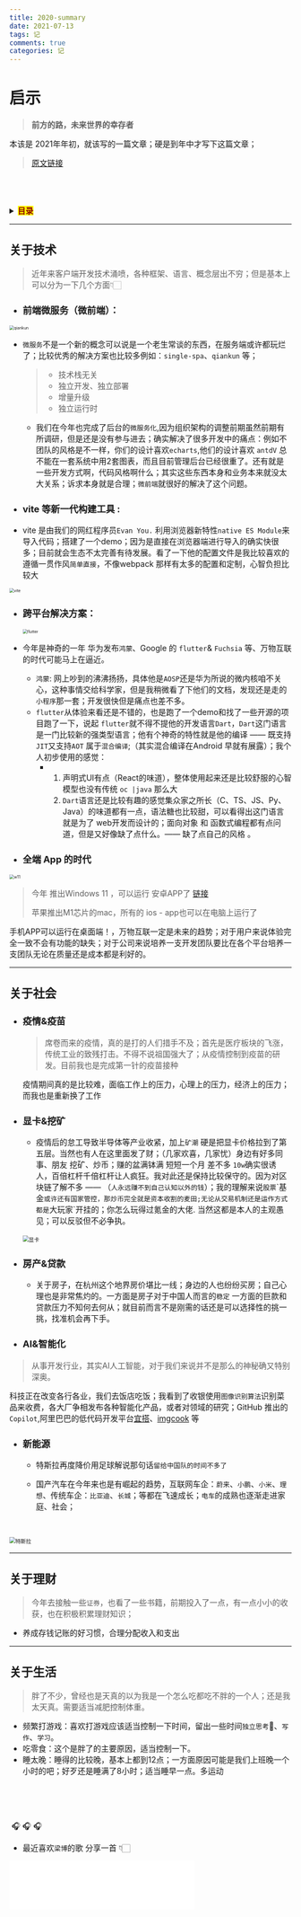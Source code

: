 ```yaml
---
title: 2020-summary
date: 2021-07-13
tags: 记
comments: true
categories: 记
---
```




# 启示

> **前方的路，未来世界的幸存者**

本该是 2021年年初，就该写的一篇文章；硬是到年中才写下这篇文章；

> [原文链接](https://www.ruoduan.cn/2020-summary)

<br>

<br>

<br>

<details>
  <summary><mark><font color=darkred><strong>目录</strong></font></mark></summary>
  <div>
    <br>
    <div><strong># 关于技术</strong></div>
    <br>
		<div><strong># 关于社会</strong></div>
    <br>
  	<div><strong># 关于理财</strong></div>
    <br>
    <div><strong># 关于生活</strong></div>
  </div>
</details>


---



## 关于技术

> 近年来客户端开发技术涌喷，各种框架、语言、概念层出不穷；但是基本上可以分为一下几个方面👇🏻
>



- ### 前端微服务（微前端）：

<img src="https://tva1.sinaimg.cn/large/008i3skNly1gsfbi41hbsj30dw0dw3yg.jpg" alt="qiankun" style="zoom:50%;" />

- `微服务`不是一个新的概念可以说是一个老生常谈的东西，在服务端或许都玩烂了；比较优秀的解决方案也比较多例如：`single-spa`、`qiankun` 等；

  > - 技术栈无关
  > - 独立开发、独立部署
  > - 增量升级
  > - 独立运行时
  - 我们在今年也完成了后台的`微服务化`,因为组织架构的调整前期虽然前期有所调研，但是还是没有参与进去；确实解决了很多开发中的痛点：例如不团队的风格是不一样，你们的设计喜欢`echarts`,他们的设计喜欢 `antdV` 总不能在一套系统中用2套图表，而且目前管理后台已经很重了。还有就是一些开发方式啊，代码风格啊什么；其实这些东西本身和业务本来就没太大关系；诉求本身就是合理；`微前端`就很好的解决了这个问题。





- ### vite 等新一代构建工具 :

-  vite 是由我们的网红程序员`Evan You.` 利用浏览器新特性`native ES Module`来导入代码；搭建了一个demo；因为是直接在浏览器端进行导入的确实快很多；目前就会生态不太完善有待发展。看了一下他的配置文件是我比较喜欢的遵循一贯作风`简单直接`，不像webpack 那样有太多的配置和定制，心智负担比较大

  <img src="https://vitejs.dev/logo.svg" alt="vite" style="zoom:50%;" />



- ### 跨平台解决方案：

  <img src="https://tva1.sinaimg.cn/large/008i3skNly1gsfblewpsjj30u00azq33.jpg" alt="flutter" style="zoom:50%;" />
  
- 今年是神奇的一年 华为发布`鸿蒙`、Google 的 `flutter`& `Fuchsia` 等、万物互联的时代可能马上在逼近。

  - `鸿蒙`: 网上吵到的沸沸扬扬，具体他是`AOSP`还是华为所说的微内核咱不关心，这种事情交给科学家，但是我稍微看了下他们的文档，发现还是走的`小程序`那一套；开发很快但是痛点也差不多。
  - `flutter`从体验来看还是不错的，也是跑了一个demo和找了一些开源的项目跑了一下，说起 `flutter`就不得不提他的开发语言`Dart`，`Dart`这门语言是一门比较新的强类型语言；他有个神奇的特性就是他的编译 —— 既支持`JIT`又支持`AOT` 属于`混合编译`;（其实混合编译在Android 早就有展露）；我个人初步使用的感觉：
    - 1. 声明式UI有点（React的味道），整体使用起来还是比较舒服的心智模型也没有传统 `oc |java` 那么大
      2. `Dart`语言还是比较有趣的感觉集众家之所长（C、TS、JS、Py、Java）的味道都有一点，语法糖也比较甜，可以看得出这门语言就是为了 web开发而设计的；面向对象 和 函数式编程都有点问道，但是又好像缺了点什么。—— 缺了点自己的风格 。





- ### 全端 App 的时代

<img src="https://tva1.sinaimg.cn/large/008i3skNly1gsfbmvvuayj60m80cdglw02.jpg" alt="w11" style="zoom:50%;" />

<br>

> 今年 推出Windows 11 ，可以运行 安卓APP了 [链接](https://www.theverge.com/2021/6/24/22548428/microsoft-windows-11-android-apps-support-amazon-store)
>
> 苹果推出M1芯片的mac，所有的 ios - app也可以在电脑上运行了

手机APP可以运行在桌面端！，万物互联一定是未来的趋势；对于用户来说体验完全一致不会有功能的缺失；对于公司来说培养一支开发团队要比在各个平台培养一支团队无论在质量还是成本都是利好的。





---



## 关于社会

- ### 疫情&疫苗

  > 席卷而来的疫情，真的是打的人们措手不及；首先是医疗板块的飞涨，传统工业的致残打击。不得不说祖国强大了；从疫情控制到疫苗的研发。目前我也是完成第一针的疫苗接种

  疫情期间真的是比较难，面临工作上的压力，心理上的压力，经济上的压力；而我也是重新换了工作

- ### 显卡&挖矿
  
  - 疫情后的怠工导致半导体等产业收紧，加上`矿潮` 硬是把显卡价格拉到了第五层。当然也有人在这里面发了财；（几家欢喜，几家忧）身边有好多同事、朋友 挖矿、炒币；赚的盆满钵满 短短一个月 差不多 `10w`确实很诱人，百倍杠杆千倍杠杆让人疯狂。我对此还是保持比较保守的。因为对区块链了解不多 —— （`人永远赚不到自己认知以外的钱`）；我的理解来说`股票`\`基金`或许还有国家管控，那炒币完全就是资本收割的麦田;无论从交易机制还是运作方式都是`大玩家`开挂的；你怎么玩得过氪金的大佬. 当然这都是本人的主观愚见；可以反驳但不必争执。
  
  <br>
  
  <img src="https://tva1.sinaimg.cn/large/008i3skNly1gsfcqebhqoj30eu08cwes.jpg" alt="显卡" style="zoom:67%;" />
  
- ### 房产&贷款
  
  - 关于房子，在杭州这个地界房价堪比一线；身边的人也纷纷买房；自己心理也是非常焦灼的。一方面是房子对于中国人而言的`稳定` 一方面的巨款和贷款压力不知何去何从；就目前而言不是刚需的话还是可以选择性的挑一挑，找准机会再下手。
- ### AI&智能化

> 从事开发行业，其实AI人工智能，对于我们来说并不是那么的神秘确又特别深奥。

​	科技正在改变各行各业，我们去饭店吃饭；我看到了收银使用`图像识别算法`识别菜品来收费，各大厂争相发布各种智能化产品，或者对领域的研究；GitHub 推出的 `Copilot`,阿里巴巴的低代码开发平台[宜搭](https://www.aliwork.com/)、[imgcook](https://www.imgcook.com/) 等



- ### 新能源
  
  - 特斯拉再度降价用足球解说那句话`留给中国队的时间不多了`
  - 国产汽车在今年来也是有崛起的趋势，互联网车企：`蔚来`、`小鹏`、`小米`、`理想`、传统车企：`比亚迪`、`长城`；等都在飞速成长；`电车`的成熟也逐渐走进家庭、社会；
  
    <br>

<img src="https://tva1.sinaimg.cn/large/008i3skNly1gsfdygswekj30dw0a13yn.jpg" alt="特斯拉" style="zoom:67%;" />

---



## 关于理财

> 今年去接触一些`证券`，也看了一些书籍，前期投入了一点，有一点小小的收获，也在积极积累理财知识；

- 养成存钱记账的好习惯，合理分配收入和支出

---



## 关于生活

> 胖了不少，曾经也是天真的以为我是一个怎么吃都吃不胖的一个人；还是我太天真。需要适当减肥控制体重。

- 频繁打游戏：喜欢打游戏应该适当控制一下时间，留出一些时间`独立思考`🤔、`写作`、`学习`。
- 吃零食：这个是胖了的主要原因，适当控制一下。
- 睡太晚：睡得的比较晚，基本上都到12点；一方面原因可能是我们上班晚一个小时的吧；好歹还是睡满了8小时；适当睡早一点。多运动

<br>

<br>

<br>

​	🎧	🎧	🎧

- 最近喜欢`梁博`的歌 分享一首   👇🏻

<iframe frameborder="no" border="0" marginwidth="0" marginheight="0" width=330 height=86 src="//music.163.com/outchain/player?type=2&id=28445721&auto=1&height=66"></iframe>




